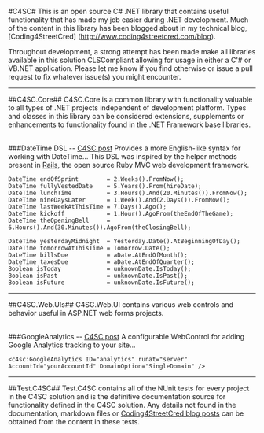#C4SC#
This is an open source C# .NET library that contains useful functionality that has made my job easier during .NET 
development. Much of the content in this library has been blogged about in my technical blog, [Coding4StreetCred]
(http://www.coding4streetcred.com/blog). 

Throughout development, a strong attempt has been made make all libraries available in this solution CLSCompliant 
allowing for usage in either a C'# or VB.NET application. Please let me know if you find otherwise or issue a pull 
request to fix whatever issue(s) you might encounter.

---
##C4SC.Core##
C4SC.Core is a common library with functionality valuable to all types of .NET projects independent of development 
platform. Types and classes in this library can be considered extensions, supplements or enhancements to functionality 
found in the .NET Framework base libraries.
<br/><br/>

###DateTime DSL -- [C4SC post](http://www.coding4streetcred.com/blog/post/A-C4SC-Series-DSL-Development-in-NET-with-C.aspx)
Provides a more English-like syntax for working with DateTime... This DSL was inspired by the helper methods present in
[Rails](http://api.rubyonrails.org/classes/Date.html), the open source Ruby MVC web development framework.

	DateTime endOfSprint 		= 2.Weeks().FromNow();
	DateTime fullyVestedDate 	= 5.Years().From(hireDate);
	DateTime lunchTime			= 3.Hours().And(20.Minutes()).FromNow();
	DateTime nineDaysLater		= 1.Week().And(2.Days()).FromNow();
	DateTime lastWeekAtThisTime = 7.Days().Ago();
	DateTime kickoff 			= 1.Hour().AgoFrom(theEndOfTheGame);
	DateTime theOpeningBell		= 6.Hours().And(30.Minutes()).AgoFrom(theClosingBell);

	DateTime yesterdayMidnight	= Yesterday.Date().AtBeginningOfDay();
	DateTime tomorrowAtThisTime = Tomorrow.Date();
	DateTime billsDue			= aDate.AtEndOfMonth();
	DateTime taxesDue			= aDate.AtEndOfQuarter();
	Boolean isToday				= unknownDate.IsToday();
	Boolean isPast				= unknownDate.IsPast();
	Boolean isFuture			= unknownDate.IsFuture();

---
##C4SC.Web.UIs##
C4SC.Web.UI contains various web controls and behavior useful in ASP.NET web forms projects.
<br/><br/>

###GoogleAnalytics -- [C4SC post](http://www.coding4streetcred.com/blog/post/Add-Google-Analytics-to-your-ASPNET-WebForms-Application.aspx)
A configurable WebControl for adding Google Analytics tracking to your site...

	<c4sc:GoogleAnalytics ID="analytics" runat="server" AccountId="yourAccountId" DomainOption="SingleDomain" />

---

##Test.C4SC##
Test.C4SC contains all of the NUnit tests for every project in the C4SC solution and is the definitive documentation 
source for functionality defined in the C4SC solution. Any details not found in the documentation, markdown files or 
[Coding4StreetCred blog posts](http://www.coding4streetcred.com/blog) can be obtained from the content in these tests.
